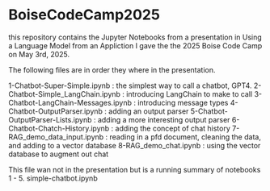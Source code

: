 # BoiseCodeCamp2025
this repository contains the Jupyter Notebooks from a presentation in Using a Language Model from an Appliction I gave the the 2025 Boise Code Camp on May 3rd, 2025.

The following files are in order they where in the presentation.

1-Chatbot-Super-Simple.ipynb : the simplest way to call a chatbot, GPT4.
2-Chatbot-Simple_LangChain.ipynb : introducing LangChain to make to call
3-Chatbot-LangChain-Messages.ipynb : introducing message types
4-Chatbot-OutputParser.ipynb : adding an output parser
5-Chatbot-OutputParser-Lists.ipynb : adding a more interesting output parser
6-Chatbot-Chatch-History.ipynb : adding the concept of chat history
7-RAG_demo_data_input.ipynb : reading in a pfd document, cleaning the data, and adding to a vector database
8-RAG_demo_chat.ipynb : using the vector database to augment out chat

This file wan not in the presentation but is a running summary of notebooks 1 - 5.
simple-chatbot.ipynb